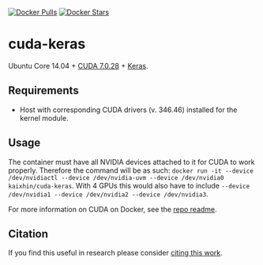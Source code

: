 [![Docker Pulls](https://img.shields.io/docker/pulls/kaixhin/cuda-keras.svg)](https://hub.docker.com/r/kaixhin/cuda-keras/)
[![Docker Stars](https://img.shields.io/docker/stars/kaixhin/cuda-keras.svg)](https://hub.docker.com/r/kaixhin/cuda-keras/)

cuda-keras
==========
Ubuntu Core 14.04 + [CUDA 7.0.28](http://www.nvidia.com/object/cuda_home_new.html) + [Keras](http://keras.io/).

Requirements
------------

- Host with corresponding CUDA drivers (v. 346.46) installed for the kernel module.

Usage
-----
The container must have all NVIDIA devices attached to it for CUDA to work properly.
Therefore the command will be as such: `docker run -it --device /dev/nvidiactl --device /dev/nvidia-uvm --device /dev/nvidia0 kaixhin/cuda-keras`.
With 4 GPUs this would also have to include `--device /dev/nvidia1 --device /dev/nvidia2 --device /dev/nvidia3`.

For more information on CUDA on Docker, see the [repo readme](https://github.com/Kaixhin/dockerfiles#cuda).

Citation
--------
If you find this useful in research please consider [citing this work](https://github.com/Kaixhin/dockerfiles/blob/master/CITATION.md).
